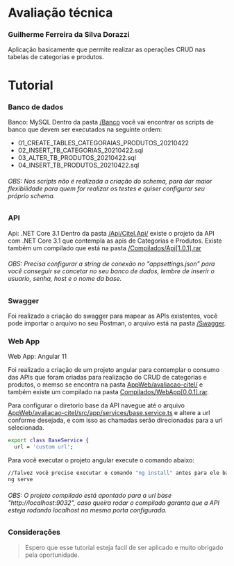 # Avaliação técnica
### Guilherme Ferreira da Silva Dorazzi

Aplicação basicamente que permite realizar as operações CRUD nas tabelas de categorias e produtos.

# Tutorial

### Banco de dados

Banco: MySQL
Dentro da pasta [/Banco](https://github.com/GuilhermeDorazzi/avaliacao-tecnica/tree/main/Banco) você vai encontrar os scripts de banco que devem ser executados na seguinte ordem:
 - 01_CREATE_TABLES_CATEGORAIAS_PRODUTOS_20210422
 - 02_INSERT_TB_CATEGORIAS_20210422.sql
 - 03_ALTER_TB_PRODUTOS_20210422.sql
 - 04_INSERT_TB_PRODUTOS_20210422.sql

###### OBS: Nos scripts não é realizada a criação do schema, para dar maior flexibilidade para quem for realizar os testes e quiser configurar seu próprio schema.

### API

Api: .NET Core 3.1
Dentro da pasta [/Api/Citel.Api/](https://github.com/GuilhermeDorazzi/avaliacao-tecnica/tree/main/Api) existe o projeto da API com .NET Core 3.1 que contempla as apis de Categorias e Produtos. Existe também um compilado que está na pasta [/Compilados/Api[1.0.1].rar](https://github.com/GuilhermeDorazzi/avaliacao-tecnica/blob/main/Compilados/Api%5B1.0.1%5D.rar)

###### OBS: Precisa configurar a string de conexão no "appsettings.json" para você conseguir se concetar no seu banco de dados, lembre de inserir o usuario, senha, host e o nome da base. 

### Swagger

Foi realizado a criação do swagger para mapear as APIs existentes, você pode importar o arquivo no seu Postman, o arquivo está na pasta [/Swagger](https://github.com/GuilhermeDorazzi/avaliacao-tecnica/blob/main/Swagger/swagger.yaml).

### Web App

Web App: Angular 11

Foi realizado a criação de um projeto angular para contemplar o consumo das APIs que foram criadas para realização do CRUD de categorias e produtos, o memso se encontra na pasta [AppWeb/avaliacao-citel/](https://github.com/GuilhermeDorazzi/avaliacao-tecnica/tree/main/AppWeb/avaliacao-citel) e também existe um compilado na pasta [Compilados/WebApp[0.0.1].rar](https://github.com/GuilhermeDorazzi/avaliacao-tecnica/blob/main/Compilados/WebApp%5B0.0.1%5D.rar).

Para configurar o diretorio base da API navegue até o arquivo [AppWeb/avaliacao-citel/src/app/services/base.service.ts](https://github.com/GuilhermeDorazzi/avaliacao-tecnica/blob/main/AppWeb/avaliacao-citel/src/app/services/base.service.ts) e altere a url conforme desejada, e com isso as chamadas serão direcionadas para a url selecionada.

```sh
export class BaseService {
  url = 'custom url';
```

Para você executar o projeto angular execute o comando abaixo:
```sh
//Talvez você precise executar o comando "ng install" antes para ele baixar as dependencias do projeto
ng serve
```

###### OBS: O projeto compilado está apontado para a url base "http://localhost:9032", caso queira rodar o compilado garanta que a API esteja rodando localhost na mesma porta configurada. 

### Considerações

> Espero que esse tutorial esteja facil de ser aplicado
> e muito obrigado pela oportunidade. 
